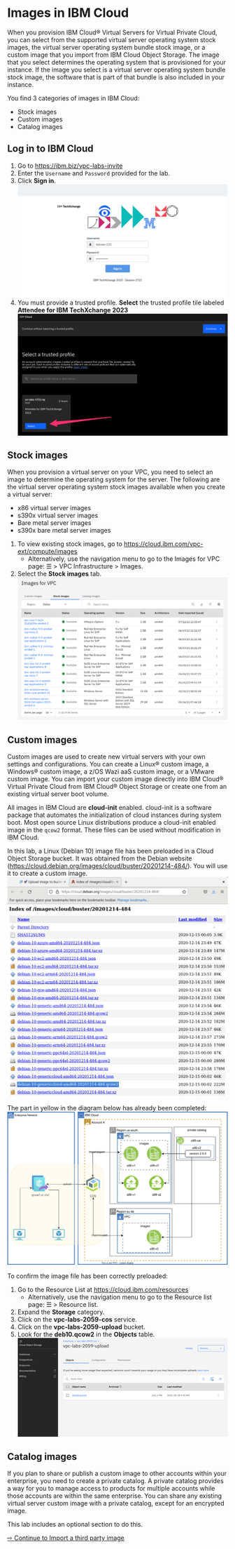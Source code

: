 # Images in IBM Cloud

When you provision IBM Cloud® Virtual Servers for Virtual Private Cloud, you can select from the supported virtual server operating system stock images, the virtual server operating system bundle stock image, or a custom image that you import from IBM Cloud Object Storage. The image that you select determines the operating system that is provisioned for your instance. If the image you select is a virtual server operating system bundle stock image, the software that is part of that bundle is also included in your instance.

You find 3 categories of images in IBM Cloud:
* Stock images
* Custom images
* Catalog images

## Log in to IBM Cloud

1. Go to https://ibm.biz/vpc-labs-invite
1. Enter the `Username` and `Password` provided for the lab.
1. Click **Sign in**.
  ![](images/10-login.png ':size=600')
1. You must provide a trusted profile. **Select** the trusted profile tile labeled **Attendee for IBM TechXchange 2023**
  ![](images/10-select-profile.png ':size=400')

## Stock images

When you provision a virtual server on your VPC, you need to select an image to determine the operating system for the server. The following are the virtual server operating system stock images available when you create a virtual server:
* x86 virtual server images
* s390x virtual server images
* Bare metal server images
* s390x bare metal server images

1. To view existing stock images, go to https://cloud.ibm.com/vpc-ext/compute/images
   * Alternatively, use the navigation menu to go to the Images for VPC page: ☰ > VPC Infrastructure > Images.
1. Select the **Stock images** tab.
   ![](images/10-stock-images.png ':size=400')

## Custom images

Custom images are used to create new virtual servers with your own settings and configurations. You can create a Linux® custom image, a Windows® custom image, a z/OS Wazi aaS custom image, or a VMware custom image. You can import your custom image directly into IBM Cloud® Virtual Private Cloud from IBM Cloud® Object Storage or create one from an existing virtual server boot volume.

All images in IBM Cloud are **cloud-init** enabled. cloud-init is a software package that automates the initialization of cloud instances during system boot. Most open source Linux distributions produce a cloud-init enabled image in the `qcow2` format. These files can be used without modification in IBM Cloud.

In this lab, a Linux (Debian 10) image file has been preloaded in a Cloud Object Storage bucket. It was obtained from the Debian website (https://cloud.debian.org/images/cloud/buster/20201214-484/). You will use it to create a custom image.
   ![](images/website-image.png ':size=400')

The part in yellow in the diagram below has already been completed:
  ![](images/upload-image.svg ':size=400')

To confirm the image file has been correctly preloaded:
1. Go to the Resource List at https://cloud.ibm.com/resources
   * Alternatively, use the navigation menu to go to the Resource list page: ☰ > Resource list.
1. Expand the **Storage** category.
1. Click on the **vpc-labs-2059-cos** service.
1. Click on the **vpc-labs-2059-upload** bucket.
1. Look for the **deb10.qcow2** in the **Objects** table.
   ![](images/10-deb-10.png ':size=400')

## Catalog images

If you plan to share or publish a custom image to other accounts within your enterprise, you need to create a private catalog. A private catalog provides a way for you to manage access to products for multiple accounts while those accounts are within the same enterprise. You can share any existing virtual server custom image with a private catalog, except for an encrypted image.

This lab includes an optional section to do this.

[⇨ Continue to Import a third party image](15-import-third-party-image.md)
